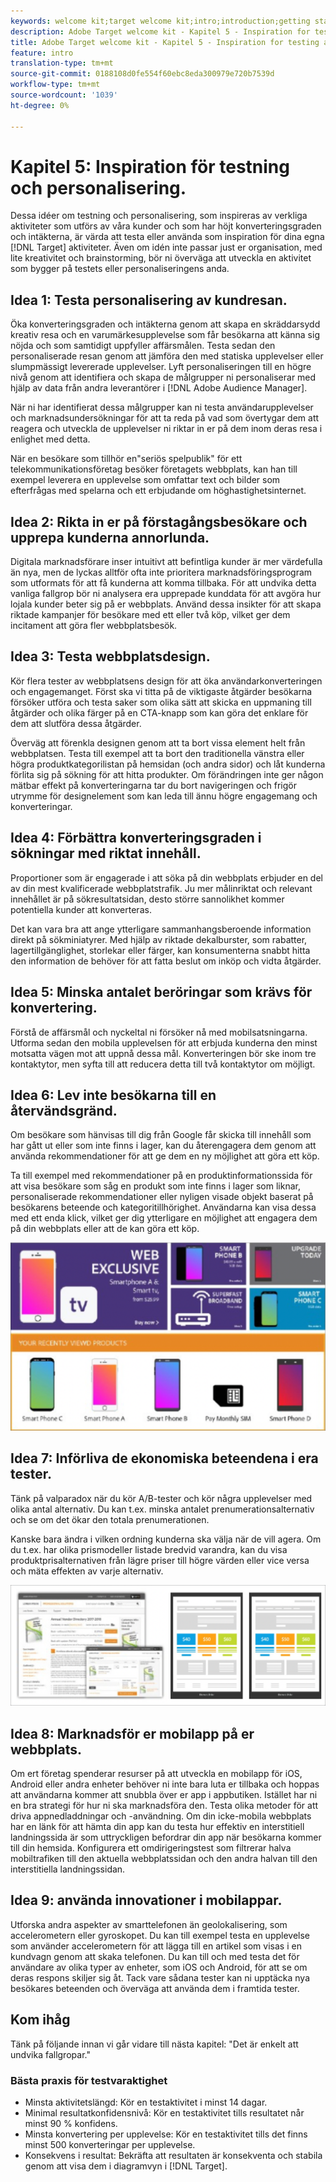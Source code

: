```yaml
---
keywords: welcome kit;target welcome kit;intro;introduction;getting started
description: Adobe Target welcome kit - Kapitel 5 - Inspiration for testing and personalization activity
title: Adobe Target welcome kit - Kapitel 5 - Inspiration for testing and personalization activity
feature: intro
translation-type: tm+mt
source-git-commit: 0188108d0fe554f60ebc8eda300979e720b7539d
workflow-type: tm+mt
source-wordcount: '1039'
ht-degree: 0%

---
```



# Kapitel 5: Inspiration för testning och personalisering.

Dessa idéer om testning och personalisering, som inspireras av verkliga aktiviteter som utförs av våra kunder och som har höjt konverteringsgraden och intäkterna, är värda att testa eller använda som inspiration för dina egna [!DNL Target] aktiviteter. Även om idén inte passar just er organisation, med lite kreativitet och brainstorming, bör ni överväga att utveckla en aktivitet som bygger på testets eller personaliseringens anda.

## Idea 1: Testa personalisering av kundresan.

Öka konverteringsgraden och intäkterna genom att skapa en skräddarsydd kreativ resa och en varumärkesupplevelse som får besökarna att känna sig nöjda och som samtidigt uppfyller affärsmålen. Testa sedan den personaliserade resan genom att jämföra den med statiska upplevelser eller slumpmässigt levererade upplevelser. Lyft personaliseringen till en högre nivå genom att identifiera och skapa de målgrupper ni personaliserar med hjälp av data från andra leverantörer i [!DNL Adobe Audience Manager].

När ni har identifierat dessa målgrupper kan ni testa användarupplevelser och marknadsundersökningar för att ta reda på vad som övertygar dem att reagera och utveckla de upplevelser ni riktar in er på dem inom deras resa i enlighet med detta.

När en besökare som tillhör en&quot;seriös spelpublik&quot; för ett telekommunikationsföretag besöker företagets webbplats, kan han till exempel leverera en upplevelse som omfattar text och bilder som efterfrågas med spelarna och ett erbjudande om höghastighetsinternet.

## Idea 2: Rikta in er på förstagångsbesökare och upprepa kunderna annorlunda.

Digitala marknadsförare inser intuitivt att befintliga kunder är mer värdefulla än nya, men de lyckas alltför ofta inte prioritera marknadsföringsprogram som utformats för att få kunderna att komma tillbaka. För att undvika detta vanliga fallgrop bör ni analysera era upprepade kunddata för att avgöra hur lojala kunder beter sig på er webbplats. Använd dessa insikter för att skapa riktade kampanjer för besökare med ett eller två köp, vilket ger dem incitament att göra fler webbplatsbesök.

## Idea 3: Testa webbplatsdesign.

Kör flera tester av webbplatsens design för att öka användarkonverteringen och engagemanget. Först ska vi titta på de viktigaste åtgärder besökarna försöker utföra och testa saker som olika sätt att skicka en uppmaning till åtgärder och olika färger på en CTA-knapp som kan göra det enklare för dem att slutföra dessa åtgärder.

Överväg att förenkla designen genom att ta bort vissa element helt från webbplatsen. Testa till exempel att ta bort den traditionella vänstra eller högra produktkategorilistan på hemsidan (och andra sidor) och låt kunderna förlita sig på sökning för att hitta produkter. Om förändringen inte ger någon mätbar effekt på konverteringarna tar du bort navigeringen och frigör utrymme för designelement som kan leda till ännu högre engagemang och konverteringar.

## Idea 4: Förbättra konverteringsgraden i sökningar med riktat innehåll.

Proportioner som är engagerade i att söka på din webbplats erbjuder en del av din mest kvalificerade webbplatstrafik. Ju mer målinriktat och relevant innehållet är på sökresultatsidan, desto större sannolikhet kommer potentiella kunder att konverteras.

Det kan vara bra att ange ytterligare sammanhangsberoende information direkt på sökminiatyrer. Med hjälp av riktade dekalburster, som rabatter, lagertillgänglighet, storlekar eller färger, kan konsumenterna snabbt hitta den information de behöver för att fatta beslut om inköp och vidta åtgärder.

## Idea 5: Minska antalet beröringar som krävs för konvertering.

Förstå de affärsmål och nyckeltal ni försöker nå med mobilsatsningarna. Utforma sedan den mobila upplevelsen för att erbjuda kunderna den minst motsatta vägen mot att uppnå dessa mål. Konverteringen bör ske inom tre kontaktytor, men syfta till att reducera detta till två kontaktytor om möjligt.

## Idea 6: Lev inte besökarna till en återvändsgränd.

Om besökare som hänvisas till dig från Google får skicka till innehåll som har gått ut eller som inte finns i lager, kan du återengagera dem genom att använda rekommendationer för att ge dem en ny möjlighet att göra ett köp.

Ta till exempel med rekommendationer på en produktinformationssida för att visa besökare som såg en produkt som inte finns i lager som liknar, personaliserade rekommendationer eller nyligen visade objekt baserat på besökarens beteende och kategoritillhörighet. Användarna kan visa dessa med ett enda klick, vilket ger dig ytterligare en möjlighet att engagera dem på din webbplats eller att de kan göra ett köp.

![Recommendations illustration](/help/c-intro/assets/recs-illustration.png)

## Idea 7: Införliva de ekonomiska beteendena i era tester.

Tänk på valparadox när du kör A/B-tester och kör några upplevelser med olika antal alternativ. Du kan t.ex. minska antalet prenumerationsalternativ och se om det ökar den totala prenumerationen.

Kanske bara ändra i vilken ordning kunderna ska välja när de vill agera. Om du t.ex. har olika prismodeller listade bredvid varandra, kan du visa produktprisalternativen från lägre priser till högre värden eller vice versa och mäta effekten av varje alternativ.

![Beteendetaktiker - illustration](/help/c-intro/assets/behavioral.png)

## Idea 8: Marknadsför er mobilapp på er webbplats.

Om ert företag spenderar resurser på att utveckla en mobilapp för iOS, Android eller andra enheter behöver ni inte bara luta er tillbaka och hoppas att användarna kommer att snubbla över er app i appbutiken. Istället har ni en bra strategi för hur ni ska marknadsföra den. Testa olika metoder för att driva appnedladdningar och -användning. Om din icke-mobila webbplats har en länk för att hämta din app kan du testa hur effektiv en interstitiell landningssida är som uttryckligen befordrar din app när besökarna kommer till din hemsida. Konfigurera ett omdirigeringstest som filtrerar halva mobiltrafiken till den aktuella webbplatssidan och den andra halvan till den interstitiella landningssidan.

## Idea 9: använda innovationer i mobilappar.

Utforska andra aspekter av smarttelefonen än geolokalisering, som accelerometern eller gyroskopet. Du kan till exempel testa en upplevelse som använder accelerometern för att lägga till en artikel som visas i en kundvagn genom att skaka telefonen. Du kan till och med testa det för användare av olika typer av enheter, som iOS och Android, för att se om deras respons skiljer sig åt. Tack vare sådana tester kan ni upptäcka nya besökares beteenden och överväga att använda dem i framtida tester.

## Kom ihåg

Tänk på följande innan vi går vidare till nästa kapitel: &quot;Det är enkelt att undvika fallgropar.&quot;

### Bästa praxis för testvaraktighet

* Minsta aktivitetslängd: Kör en testaktivitet i minst 14 dagar.
* Minimal resultatkonfidensnivå: Kör en testaktivitet tills resultatet når minst 90 % konfidens.
* Minsta konvertering per upplevelse: Kör en testaktivitet tills det finns minst 500 konverteringar per upplevelse.
* Konsekvens i resultat: Bekräfta att resultaten är konsekventa och stabila genom att visa dem i diagramvyn i [!DNL Target].